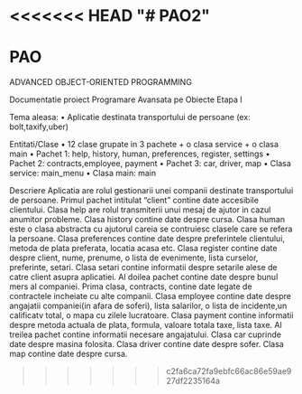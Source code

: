 <<<<<<< HEAD
"# PAO2" 
=======
# PAO
ADVANCED OBJECT-ORIENTED PROGRAMMING

Documentatie proiect Programare Avansata pe Obiecte
Etapa I


Tema aleasa:
•	Aplicatie destinata transportului de persoane (ex: bolt,taxify,uber)

Entitati/Clase
•	12 clase grupate in 3 pachete + o clasa service + o clasa main
•	Pachet 1: help, history, human, preferences, register, settings
•	Pachet 2: contracts,employee, payment
•	Pachet 3: car, driver, map
•	Clasa service: main_menu
•	Clasa main: main

Descriere
	Aplicatia are rolul gestionarii unei companii destinate transportului de persoane. Primul pachet intitulat “client” contine date accesibile clientului. 
  Clasa help are rolul transmiterii unui mesaj de ajutor in cazul anumitor probleme. Clasa history contine date despre cursa. 
  Clasa human este o clasa abstracta cu ajutorul careia se contruiesc clasele care se refera la persoane. 
  Clasa preferences contine date despre preferintele clientului, metoda de plata preferata, locatia acasa etc.
  Clasa register contine date despre client, nume, prenume, o lista de evenimente, lista curselor, preferinte, setari. 
  Clasa setari contine informatii despre setarile alese de catre client asupra aplicatiei.
 	Al doilea pachet contine date despre bunul mers al companiei. Prima clasa, contracts, contine date legate de contractele incheiate cu alte companii. 
  Clasa employee contine date despre angajatii companiei(in afara de soferi), lista salarilor, o lista de incidente,un calificatv total, o mapa cu zilele lucratoare. 
  Clasa payment contine informatii despre metoda actuala de plata, formula, valoare totala taxe, lista taxe.
  	Al treilea pachet contine informatii necesare angajatului. Clasa car cuprinde date despre masina folosita. Clasa driver contine date despre sofer. 
  Clasa map contine date despre cursa.
	


>>>>>>> c2fa6ca72fa9ebfc66ac86e59ae927df2235164a
